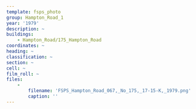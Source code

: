 ```yaml
---
template: fsps_photo
group: Hampton_Road_1
year: '1979'
description: ~
buildings:
    - Hampton_Road/175_Hampton_Road
coordinates: ~
heading: ~
classification: ~
section: ~
cell: ~
film_roll: ~
files:
    -
        filename: 'FSPS_Hampton_Road_067,_No_175,_17-15-K,_1979.png'
        caption: ''
---
```

